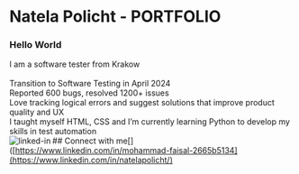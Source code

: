 # Natela Policht - PORTFOLIO
### Hello World
I am a software tester from Krakow
<br>
<br>Transition to Software Testing in April 2024<br>
Reported 600 bugs, resolved 1200+ issues<br>
Love tracking logical errors and suggest solutions that improve product quality and UX<br>
I taught myself HTML, CSS and I’m currently learning Python to develop my skills in test automation
<br>## Connect with me[<img align="left" alt="linked-in" src="https://img.shields.io/badge/linkedin-%230077B5.svg?&style=for-the-badge&logo=linkedin&logoColor=white" />]([https://www.linkedin.com/in/mohammad-faisal-2665b5134](https://www.linkedin.com/in/natelapolicht/)
